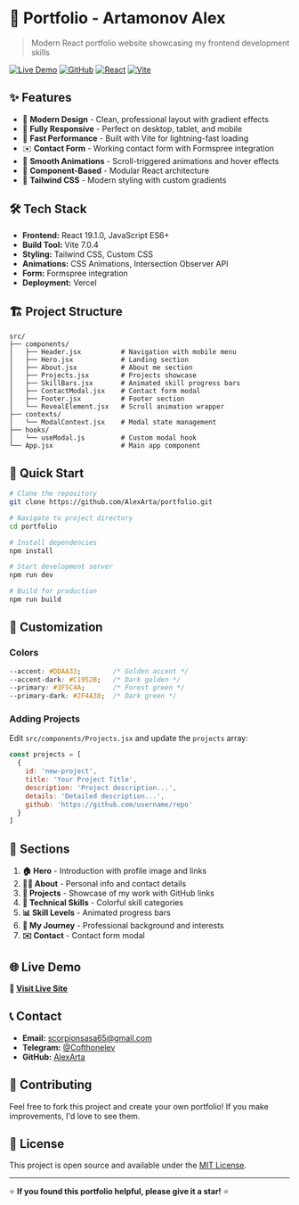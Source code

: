 # 🚀 Portfolio - Artamonov Alex

> Modern React portfolio website showcasing my frontend development skills

[![Live Demo](https://img.shields.io/badge/🌐_Live_Demo-Visit_Site-blue?style=for-the-badge)](https://portfolio-site-nu-ten-63.vercel.app/)
[![GitHub](https://img.shields.io/badge/📁_GitHub-Repository-black?style=for-the-badge)](https://github.com/AlexArta/portfolio)
[![React](https://img.shields.io/badge/⚛️_React-19.1.0-61DAFB?style=for-the-badge)](https://reactjs.org/)
[![Vite](https://img.shields.io/badge/⚡_Vite-7.0.4-646CFF?style=for-the-badge)](https://vitejs.dev/)

## ✨ Features

- 🎨 **Modern Design** - Clean, professional layout with gradient effects
- 📱 **Fully Responsive** - Perfect on desktop, tablet, and mobile
- 🚀 **Fast Performance** - Built with Vite for lightning-fast loading
- ✉️ **Contact Form** - Working contact form with Formspree integration
- 🎯 **Smooth Animations** - Scroll-triggered animations and hover effects
- 🧩 **Component-Based** - Modular React architecture
- 🎨 **Tailwind CSS** - Modern styling with custom gradients

## 🛠️ Tech Stack

- **Frontend:** React 19.1.0, JavaScript ES6+
- **Build Tool:** Vite 7.0.4
- **Styling:** Tailwind CSS, Custom CSS
- **Animations:** CSS Animations, Intersection Observer API
- **Form:** Formspree integration
- **Deployment:** Vercel

## 🏗️ Project Structure

```
src/
├── components/
│   ├── Header.jsx          # Navigation with mobile menu
│   ├── Hero.jsx            # Landing section
│   ├── About.jsx           # About me section
│   ├── Projects.jsx        # Projects showcase
│   ├── SkillBars.jsx       # Animated skill progress bars
│   ├── ContactModal.jsx    # Contact form modal
│   ├── Footer.jsx          # Footer section
│   └── RevealElement.jsx   # Scroll animation wrapper
├── contexts/
│   └── ModalContext.jsx    # Modal state management
├── hooks/
│   └── useModal.js         # Custom modal hook
└── App.jsx                 # Main app component
```

## 🚀 Quick Start

```bash
# Clone the repository
git clone https://github.com/AlexArta/portfolio.git

# Navigate to project directory
cd portfolio

# Install dependencies
npm install

# Start development server
npm run dev

# Build for production
npm run build
```

## 🎨 Customization

### Colors
```css
--accent: #DDAA33;        /* Golden accent */
--accent-dark: #C1952B;   /* Dark golden */
--primary: #3F5C4A;       /* Forest green */
--primary-dark: #2F4A38;  /* Dark green */
```

### Adding Projects
Edit `src/components/Projects.jsx` and update the `projects` array:

```javascript
const projects = [
  {
    id: 'new-project',
    title: 'Your Project Title',
    description: 'Project description...',
    details: 'Detailed description...',
    github: 'https://github.com/username/repo'
  }
]
```

## 📱 Sections

1. **🏠 Hero** - Introduction with profile image and links
2. **👨‍💻 About** - Personal info and contact details
3. **🚀 Projects** - Showcase of my work with GitHub links
4. **💼 Technical Skills** - Colorful skill categories
5. **📊 Skill Levels** - Animated progress bars
6. **📖 My Journey** - Professional background and interests
7. **✉️ Contact** - Contact form modal

## 🌐 Live Demo

**🔗 [Visit Live Site](https://your-portfolio.vercel.app)**

## 📞 Contact

- **Email:** [scorpionsasa65@gmail.com](mailto:scorpionsasa65@gmail.com)
- **Telegram:** [@Cofthonelev](https://t.me/Cofthonelev)
- **GitHub:** [AlexArta](https://github.com/AlexArta)

## 🤝 Contributing

Feel free to fork this project and create your own portfolio! If you make improvements, I'd love to see them.

## 📄 License

This project is open source and available under the [MIT License](LICENSE).

---

⭐ **If you found this portfolio helpful, please give it a star!** ⭐
